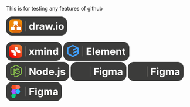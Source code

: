 This is for testing any features of github

![My SVG Image](test.svg)

![Figma Design 1](Figma-1.svg) ![Figma Design 2](Figma-2.svg) ![Figma Design 3](Figma-3.svg) ![Figma Design 4](Figma-4.svg) ![Figma Design 5](Figma-5.svg) ![Figma Design 6](Figma-6.svg)
